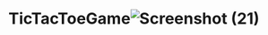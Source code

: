# TicTacToeGame![Screenshot (21)](https://github.com/Vikramvicky00/TicTacToeGame/assets/59464502/91be3d6b-84f7-436d-8354-17a38a0f92ed)
